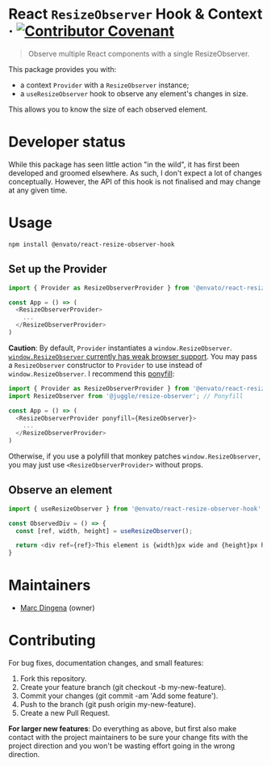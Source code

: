 # React `ResizeObserver` Hook &amp; Context &middot; [![Contributor Covenant](https://img.shields.io/badge/Contributor%20Covenant-v2.0%20adopted-ff69b4.svg)](CODE-OF-CONDUCT.md)

> Observe multiple React components with a single ResizeObserver.

This package provides you with:

* a context `Provider` with a `ResizeObserver` instance;
* a `useResizeObserver` hook to observe any element's changes in size.

This allows you to know the size of each observed element.

# Developer status

While this package has seen little action "in the wild", it has first been developed and groomed elsewhere. As such, I don't expect a lot of changes conceptually. However, the API of this hook is not finalised and may change at any given time.

# Usage

```shell
npm install @envato/react-resize-observer-hook
```

## Set up the Provider

```javascript
import { Provider as ResizeObserverProvider } from '@envato/react-resize-observer-hook';

const App = () => (
  <ResizeObserverProvider>
    ...
  </ResizeObserverProvider>
)
```
**Caution**: By default, `Provider` instantiates a `window.ResizeObserver`. [`window.ResizeObserver` currently has weak browser support](https://caniuse.com/#feat=mdn-api_resizeobserver_resizeobserver). You may pass a `ResizeObserver` constructor to `Provider` to use instead of `window.ResizeObserver`. I recommend this [ponyfill](https://github.com/sindresorhus/ponyfill):

```javascript
import { Provider as ResizeObserverProvider } from '@envato/react-resize-observer-hook';
import ResizeObserver from '@juggle/resize-observer'; // Ponyfill

const App = () => (
  <ResizeObserverProvider ponyfill={ResizeObserver}>
    ...
  </ResizeObserverProvider>
)
```

Otherwise, if you use a polyfill that monkey patches `window.ResizeObserver`, you may just use `<ResizeObserverProvider>` without props.

## Observe an element

```javascript
import { useResizeObserver } from '@envato/react-resize-observer-hook';

const ObservedDiv = () => {
  const [ref, width, height] = useResizeObserver();

  return <div ref={ref}>This element is {width}px wide and {height}px high.</div>
}
```

# Maintainers

* [Marc Dingena](https://github.com/mdingena) (owner)

# Contributing

For bug fixes, documentation changes, and small features:

1. Fork this repository.
1. Create your feature branch (git checkout -b my-new-feature).
1. Commit your changes (git commit -am 'Add some feature').
1. Push to the branch (git push origin my-new-feature).
1. Create a new Pull Request.

**For larger new features**: Do everything as above, but first also make contact with the project maintainers to be sure your change fits with the project direction and you won't be wasting effort going in the wrong direction.
